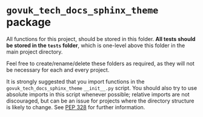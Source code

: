 # `govuk_tech_docs_sphinx_theme` package

All functions for this project, should be stored in this folder. **All tests should be stored in the `tests` folder**,
which is one-level above this folder in the main project directory.

Feel free to create/rename/delete these folders as required, as they will not be necessary for each and every project.

It is strongly suggested that you import functions in the `govuk_tech_docs_sphinx_theme` `__init__.py` script. You
should also try to use absolute imports in this script whenever possible; relative imports are not discouraged, but can
be an issue for projects where the directory structure is likely to change. See [PEP 328][pep-328] for further
information.

[pep-328]: https://www.python.org/dev/peps/pep-0328/
